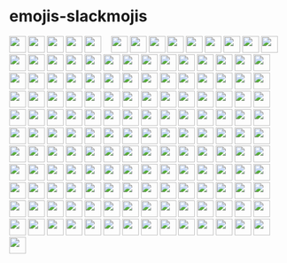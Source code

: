 # emojis-slackmojis
<img src="https://emojis.slackmojis.com/emojis/images/1531849430/4246/blob-sunglasses.gif?1531849430" width="30"/> 
<img src="https://media.giphy.com/media/WUlplcMpOCEmTGBtBW/giphy.gif" width="30"> 
<img src="https://emojis.slackmojis.com/emojis/images/1614980223/17617/mariodance_pbj.gif" width="30">
<img src='https://emojis.slackmojis.com/emojis/images/1450372448/149/sonic.gif' width='30'>
<img src='https://emojis.slackmojis.com/emojis/images/1618820290/31748/alarm_clock.gif' height='30'>
<img src='https://emojis.slackmojis.com/emojis/images/1450319445/44/coin.gif' width='10'>
<img src='https://emojis.slackmojis.com/emojis/images/1490884029/1971/coin.gif' width='30'>
<img src='https://emojis.slackmojis.com/emojis/images/1547582922/5197/party_blob.gif' width='30'>
<img src='https://emojis.slackmojis.com/emojis/images/1495224255/2288/christmas_parrot.gif' width='30'>
<img src='https://emojis.slackmojis.com/emojis/images/1531849353/4244/blob-octopus.gif' width='30'>
<img src='https://emojis.slackmojis.com/emojis/images/1563480763/5999/meow_party.gif' width='30'>
<img src='https://emojis.slackmojis.com/emojis/images/1614045260/14409/kirbythink.gif' width='30'>
<img src='https://emojis.slackmojis.com/emojis/images/1520808873/3643/cool-doge.gif' width='30'>
<img src='https://emojis.slackmojis.com/emojis/images/1574902442/7217/speed_metal.gif' width='30'>
<img src='https://emojis.slackmojis.com/emojis/images/1492722318/2062/angry.gif' width='30'>
<img src='https://emojis.slackmojis.com/emojis/images/1549409407/5272/pig-happy-jumping.gif' width='30'>
<img src='https://emojis.slackmojis.com/emojis/images/1588315024/8823/hyperkitty.gif' width='30'>
<img src='https://emojis.slackmojis.com/emojis/images/1621024394/39092/cat-roll.gif' width='30'>
<img src='https://emojis.slackmojis.com/emojis/images/1579216111/7550/pikachu_wave.gif' width='30'>
<img src='https://emojis.slackmojis.com/emojis/images/1490885301/1973/mario_luigi_dance.gif' width='30'>

<img src='https://emojis.slackmojis.com/emojis/images/1519926654/3596/pepedance.gif' height='30'>
<img src='https://emojis.slackmojis.com/emojis/images/1471045836/777/bug.gif' width='30'>
<img src='https://emojis.slackmojis.com/emojis/images/1578512858/7452/danceydoge.gif' width='30'>
<img src='https://emojis.slackmojis.com/emojis/images/1471045831/761/angel.gif' width='30'>
<img src='https://emojis.slackmojis.com/emojis/images/1492722347/2063/attitude.gif' width='30'>
<img src='https://emojis.slackmojis.com/emojis/images/1492722347/2064/blow_up.gif' width='30'>
<img src='https://emojis.slackmojis.com/emojis/images/1471045839/793/computerrage.gif' width='30'>
<img src='https://emojis.slackmojis.com/emojis/images/1471045835/775/brb.gif' width='30'>
<mg src='https://emojis.slackmojis.com/emojis/images/1471987883/1059/glowstick.gif' width='30'>
<img src='https://emojis.slackmojis.com/emojis/images/1613426705/13082/batman-disco.gif' width='30'>
<img src='https://emojis.slackmojis.com/emojis/images/1471045852/843/highfive.gif' width='30'>
<img src='https://emojis.slackmojis.com/emojis/images/1492722365/2086/reading.gif' width='30'>
<img src='https://emojis.slackmojis.com/emojis/images/1507931700/3038/gopher_beer.gif' width='30'>
<img src='https://emojis.slackmojis.com/emojis/images/1471045852/842/hi.gif' width='30'>
<img src='https://emojis.slackmojis.com/emojis/images/1471045883/959/whatsgoingon.gif' width='30'>
<img src='https://emojis.slackmojis.com/emojis/images/1471045839/792/computer.gif' width='30'>
<img src='https://emojis.slackmojis.com/emojis/images/1586280906/8541/computercat.gif' width='30'>
<img src='https://emojis.slackmojis.com/emojis/images/1471045871/912/sadsmile.gif' width='30'>
<img src='https://emojis.slackmojis.com/emojis/images/1464135001/460/fb-sad.gif' width='30'>
<img src='https://emojis.slackmojis.com/emojis/images/1471045834/772/bomb.gif' width='30'>





<img src='https://emojis.slackmojis.com/emojis/images/1450447981/152/aw_yeah.gif' width='30'>
<img src='https://emojis.slackmojis.com/emojis/images/1568570821/6412/meow_popcorn.gif' width='30'>
<img src='https://emojis.slackmojis.com/emojis/images/1536351075/4594/blob-wave.gif' width='30'>
<img src='https://emojis.slackmojis.com/emojis/images/1571246183/6694/party_cat.gif' width='30'>
<img src='https://emojis.slackmojis.com/emojis/images/1542340470/4976/perfect.gif' width='30'>
<img src='https://emojis.slackmojis.com/emojis/images/1643514770/7808/party-blob.gif' width='30'>
<img src='https://emojis.slackmojis.com/emojis/images/1643514558/5570/confused_dog.gif' width='30'>
<img src='https://emojis.slackmojis.com/emojis/images/1450319446/47/mario.gif' width='30'>
<img src='https://emojis.slackmojis.com/emojis/images/1616310538/22629/arrow_right.gif' width='30'>
<img src='https://emojis.slackmojis.com/emojis/images/1616437754/23064/wave_1hand.gif' width='30'>
<img src='https://emojis.slackmojis.com/emojis/images/1618166709/29392/batman_pls.gif' width='30'>
<img src='https://emojis.slackmojis.com/emojis/images/1617668603/27681/script_code.gif' width='30'>
<img src='https://emojis.slackmojis.com/emojis/images/1500425901/2646/allo-happy.gif' width='30'>
<img src='https://emojis.slackmojis.com/emojis/images/1612848105/12408/meow_fat.gif' width='30'>
<img src='https://emoji.gg/assets/emoji/4193_Kirbyhappy.gif' width='30'>
<img src='https://emojis.slackmojis.com/emojis/images/1613942497/14160/mario_wave.gif' width='30'>
<img src='https://emojis.slackmojis.com/emojis/images/1643515023/10521/meow_code.gif' width='30'>
<img src='https://emojis.slackmojis.com/emojis/images/1460579133/354/doom_look.gif' width='30'>
<img src='https://emojis.slackmojis.com/emojis/images/1450458394/182/pikachu.gif' width='30'>
<img src='https://emojis.slackmojis.com/emojis/images/1531847724/4240/blob-hearts.gif' width='30'>


<img src='https://emojis.slackmojis.com/emojis/images/1479080836/1363/eevee.gif' width='30'>
<img src='https://emojis.slackmojis.com/emojis/images/1531847273/4225/blob-beers.gif' width='30'>
<img src='https://emojis.slackmojis.com/emojis/images/1591793668/9336/baby-yoda.gif' width='30'>
<img src='https://emojis.slackmojis.com/emojis/images/1526741134/3958/storm_trooper.gif' width='30'>
<img src='https://emojis.slackmojis.com/emojis/images/1626363216/47507/pepe-hacker.gif' width='30'>
<img src='https://emojis.slackmojis.com/emojis/images/1621016661/38995/coffee.gif' width='30'>
<img src='https://emojis.slackmojis.com/emojis/images/1630156975/49121/party_kirby.gif' width='30'>
<img src='https://emojis.slackmojis.com/emojis/images/1619774527/34482/fire.gif' width='30'>
<img src='https://emojis.slackmojis.com/emojis/images/1593555389/9579/blob_excited.gif' width='30'>
<img src='https://emojis.slackmojis.com/emojis/images/1643515350/13688/meow_dance.gif' width='30'>
<img src='https://emojis.slackmojis.com/emojis/images/1507931630/3036/gopher_dance.gif' width='30'>

<img src='https://emojis.slackmojis.com/emojis/images/1492722350/2069/excited.gif' width='30'>
<img src='https://emojis.slackmojis.com/emojis/images/1614903508/17493/airplane.gif' width='30'>
<img src='https://emojis.slackmojis.com/emojis/images/1526710269/3951/rock_chick.gif ' width='30'>
<img src='https://emojis.slackmojis.com/emojis/images/1630277595/49134/bruhoof.gif' width='30'>
<img src='https://emojis.slackmojis.com/emojis/images/1614377797/15291/soccer.gif' width='30'>
<img src='https://emojis.slackmojis.com/emojis/images/1597609868/10096/laptop_parrot.gif' width='30'>
<img src='https://emojis.slackmojis.com/emojis/images/1613365478/12953/meow_pink_bongo_wave.gif' width='30'>
<img src='https://emojis.slackmojis.com/emojis/images/1621350945/39802/baby-yoda_hi.gif' width='30'>
<img src='https://emojis.slackmojis.com/emojis/images/1643514600/6039/partydeploy.gif' width='30'>
<img src='https://emojis.slackmojis.com/emojis/images/1597609883/10118/pingpong_parrot.gif' width='30'>
<img src='https://emojis.slackmojis.com/emojis/images/1624778325/46116/math.gif' width='30'>
<img src='https://emojis.slackmojis.com/emojis/images/1450694616/220/bananadance.gif' width='30'>
<img src='https://emojis.slackmojis.com/emojis/images/1588177020/8809/wave_hello.gif' width='30'>
<img src='https://emojis.slackmojis.com/emojis/images/1598815727/10343/arrow-down.gif' width='30'>
<img src='https://emojis.slackmojis.com/emojis/images/1620284485/36399/fireworks.gif' width='30'>
<img src='https://emojis.slackmojis.com/emojis/images/1643516080/21031/red_rose.gif' width='30'>


<!-- 27 -->
<img src='https://emojis.slackmojis.com/emojis/images/1623631214/44901/zzz_computer.gif' width='30'>
<img src='https://emojis.slackmojis.com/emojis/images/1617692489/27845/digging.gif' width='30'>
<img src='https://emojis.slackmojis.com/emojis/images/1561763719/5906/this-is-fine-fire.gif' width='30'>
<img src='https://emojis.slackmojis.com/emojis/images/1577982316/7421/typingcat.gif' width='30'>
<img src='https://emojis.slackmojis.com/emojis/images/1621574915/40672/yay.gif' width='30'>
<img src='https://emojis.slackmojis.com/emojis/images/1605722420/11386/among_us_orange_dance.gif' width='30'>
<img src='https://emojis.slackmojis.com/emojis/images/1617826989/28273/typing.gif' width='30'>
<img src='https://emojis.slackmojis.com/emojis/images/1613433371/13132/diamond_spin.gif' width='30'>
<img src='https://emojis.slackmojis.com/emojis/images/1558099591/5711/ahhhhhhhhh.gif' width='30'>
<img src='https://emojis.slackmojis.com/emojis/images/1588263557/8818/computer-fire.gif' width='30'>
<img src='https://emojis.slackmojis.com/emojis/images/1613461409/13263/bongocat_code.gif' width='30'>
<img src='https://emojis.slackmojis.com/emojis/images/1619754656/34304/zzz_cat.gif' width='30'>
<img src='https://emojis.slackmojis.com/emojis/images/1614056794/14423/cat-roomba.gif' width='30'>
<img src='https://emojis.slackmojis.com/emojis/images/1643514655/6611/wave-animated.gif' width='30'>
<img src='https://emojis.slackmojis.com/emojis/images/1469223471/679/charmander_dancing.gif' width='30'>
<img src='https://emojis.slackmojis.com/emojis/images/1615277433/18503/sparkle_stars.gif' width='30'>
<img src='https://emojis.slackmojis.com/emojis/images/1613364825/12945/twinkle_stars.gif' width='30'>
<img src='https://emojis.slackmojis.com/emojis/images/1613422795/13055/heart_spin.gif' width='30'>

<img src='https://emojis.slackmojis.com/emojis/images/1615403586/19011/statistics.gif' width='30'>
<img src='https://emojis.slackmojis.com/emojis/images/1614640259/15969/tetris.gif' width='30'>
<img src='https://emojis.slackmojis.com/emojis/images/1531847584/4234/blob-eyeroll.gif' width='30'>
<img src='https://emojis.slackmojis.com/emojis/images/1500426137/2648/allo-tongue.gif' width='30'>
<img src='https://emojis.slackmojis.com/emojis/images/1615428566/19618/mailman.gif' width='30'>
<img src='https://emojis.slackmojis.com/emojis/images/1643512993/49350/blob-sweat.gif' width='30'>
<img src='https://emojis.slackmojis.com/emojis/images/1588866973/8934/hellokittydance.gif' width='30'>
<img src='https://emojis.slackmojis.com/emojis/images/1643513081/48669/android-dance.gif' width='30'>
<img src='https://emojis.slackmojis.com/emojis/images/1612999083/12510/kirby_dance.gif' width='30'>
<img src='https://emojis.slackmojis.com/emojis/images/1536350972/4592/blob-wink.gif' width='30'>
<img src='https://emojis.slackmojis.com/emojis/images/1619172676/32761/cubone.gif' width='30'>
<img src='https://emojis.slackmojis.com/emojis/images/1472757675/1132/otter-dance.gif' width='30'>
<img src='https://emojis.slackmojis.com/emojis/images/1450319444/29/thankyou.gif' width='30'>
<img src='https://emojis.slackmojis.com/emojis/images/1569510409/6530/terraform-party.gif' width='30'>
<img src='https://emojis.slackmojis.com/emojis/images/1531847665/4238/blob-heartbreak.gif' width='30'>
<img src='https://emojis.slackmojis.com/emojis/images/1506732198/2968/party_otter_dance.gif' width='30'>
<img src='https://media.giphy.com/media/12oufCB0MyZ1Go/giphy.gif' width='30'>
<img src='https://emojis.slackmojis.com/emojis/images/1616110283/22158/oh-hello.gif' width='30'>
<img src='https://emojis.slackmojis.com/emojis/images/1620544475/36980/darth_vader.gif' width='30'>
<img src='https://emojis.slackmojis.com/emojis/images/1623035305/43635/progress_bar.gif' width='30'>

<img src='https://emojis.slackmojis.com/emojis/images/1531847457/4230/blob-cry.gif' width='30'>
<img src='https://emojis.slackmojis.com/emojis/images/1611852306/12254/stockrocket.gif' width='30'>
<img src='https://emojis.slackmojis.com/emojis/images/1612948491/12491/waveboi.gif' width='30'>
<img src='https://emojis.slackmojis.com/emojis/images/1583413563/7976/pepeagent.gif' width='30'>
<img src='https://emojis.slackmojis.com/emojis/images/1615426819/19573/thankyou.gif' width='30'>
<img src='https://emojis.slackmojis.com/emojis/images/1643515453/14740/pc_computer.gif' width='30'>
<img src='https://emojis.slackmojis.com/emojis/images/1562883039/5948/bongo_blob.gif' width='30'>
<img src='https://media.giphy.com/media/IfsByYYHyNlnINT46g/giphy.gif' width='30'>
<img src='https://emojis.slackmojis.com/emojis/images/1492722353/2076/in_love.gif' width='30'>
<img src='https://emojis.slackmojis.com/emojis/images/1619172245/32756/charmander_shiny.gif' width='30'>
<img src='https://media.giphy.com/media/hvRJCLFzcasrR4ia7z/giphy.gif' width='30'>
<img src='https://emojis.slackmojis.com/emojis/images/1643514098/563/ninja.gif' width='30'>
<img src='https://emojis.slackmojis.com/emojis/images/1588262851/8816/meow_bread_appear.gif' width='30'>
<img src='https://emojis.slackmojis.com/emojis/images/1614617249/15782/balloons.gif' width='30'>
<img src='https://emojis.slackmojis.com/emojis/images/1616313730/22670/hey.gif' width='30'>
<img src='https://emojis.slackmojis.com/emojis/images/1620607783/37205/kermit_pls.gif' width='30'>
<img src='https://emojis.slackmojis.com/emojis/images/1450475643/211/homer-disappear.gif' width='30'>
<img src='https://emojis.slackmojis.com/emojis/images/1471045866/898/praying.gif' width='30'>
<img src='https://emojis.slackmojis.com/emojis/images/1492722368/2094/whining.gif' width='30'>
<img src='https://emojis.slackmojis.com/emojis/images/1542340462/4965/dabbing.gif' width='30'>
<img src='https://emojis.slackmojis.com/emojis/images/1488330086/1793/party-corgi.gif' width='30'>
<img src='https://emojis.slackmojis.com/emojis/images/1613367715/12976/fox_jump.gif' width='30'>
<img src='https://emojis.slackmojis.com/emojis/images/1481054971/1409/partywizard.gif' width='30'>
<img src='https://emojis.slackmojis.com/emojis/images/1466642201/535/celebrate.gif' width='30'>
<img src='' width='30'>
<img src='' width='30'>
<img src='' width='30'>
<img src='' width='30'>
<img src='' width='30'>
<img src='' width='30'>
<img src='' width='30'>




<img src='https://media.tenor.com/images/f0d9b7e6d43bea1a989dd3e6ceba6ce5/tenor.gif' width='30'>